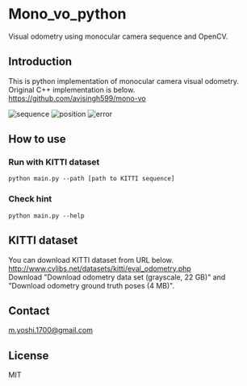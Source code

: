 # Mono_vo_python
Visual odometry using monocular camera sequence and OpenCV.

## Introduction
This is python implementation of monocular camera visual odometry.  
Original C++ implementation is below.  
https://github.com/avisingh599/mono-vo

![sequence](https://github.com/yoshimasa1700/mono_vo_python/blob/media/media/feature.gif)
![position](https://github.com/yoshimasa1700/mono_vo_python/blob/media/media/position.gif)
![error](https://github.com/yoshimasa1700/mono_vo_python/blob/media/media/error.gif)

## How to use
### Run with KITTI dataset
```
python main.py --path [path to KITTI sequence]
```

### Check hint
```
python main.py --help
```

## KITTI dataset
You can download KITTI dataset from URL below.  
http://www.cvlibs.net/datasets/kitti/eval_odometry.php  
Download "Download odometry data set (grayscale, 22 GB)" and "Download odometry ground truth poses (4 MB)".

## Contact
m.yoshi.1700@gmail.com

## License
MIT
